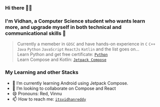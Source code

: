 ### Hi there 👋🏻
### I'm Vidhan, a Computer Science student who wants learn more, and upgrade myself in both technical and communicational skills 🚀
> Currently a memeber in `GDSC` and have hands-on experience in  `C` `C++` `Java` `Python` `JavaScript` `ReactJs` `Kotlin` and the list goes on...\
Learn Python and get free certificate: [`Python`](https://www.kaggle.com/learn/python)\
Learn Compose and Kotlin: [`Jetpack Compose`](https://developer.android.com/courses/android-basics-compose/course)
### My Learning and other Stacks
- 🌱 I’m currently learning Android using Jetpack Compose.
- 👯 I’m looking to collaborate on Compose and React
- 😄 Pronouns: Red, Vinnu
- 📫 How to reach me: [`itsvidhanreddy`](https://linktr.ee/itsvidhanreddy)
<!--
**AVidhanR/AVidhanR** is a ✨ _special_ ✨ repository because its `README.md` (this file) appears on your GitHub profile.

Here are some ideas to get you started:

- 🔭 I’m currently working on ...
- 🌱 I’m currently learning ...
- 👯 I’m looking to collaborate on ...
- 🤔 I’m looking for help with ...
- 💬 Ask me about ...
- 📫 How to reach me: ...
- 😄 Pronouns: ...
- ⚡ Fun fact: ...
-->
